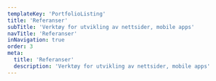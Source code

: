 ```yaml
---
templateKey: 'PortfolioListing'
title: 'Referanser'
subTitle: 'Verktøy for utvikling av nettsider, mobile apps'
navTitle: 'Referanser'
inNavigation: true
order: 3
meta:
  title: 'Referanser'
  description: 'Verktøy for utvikling av nettsider, mobile apps'
---
```

